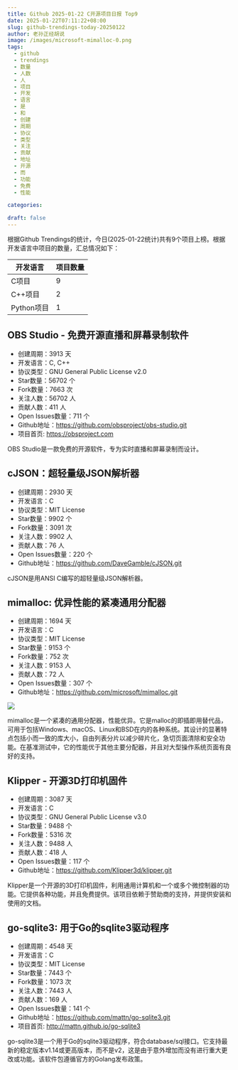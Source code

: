 ```yaml
---
title: Github 2025-01-22 C开源项目日报 Top9
date: 2025-01-22T07:11:22+08:00
slug: github-trendings-today-20250122
author: 老孙正经胡说
image: /images/microsoft-mimalloc-0.png
tags:
  - github
  - trendings
  - 数量
  - 人数
  - 人
  - 项目
  - 开发
  - 语言
  - 是
  - 和
  - 创建
  - 周期
  - 协议
  - 类型
  - 关注
  - 贡献
  - 地址
  - 开源
  - 而
  - 功能
  - 免费
  - 性能

categories:

draft: false
---
```



根据Github Trendings的统计，今日(2025-01-22统计)共有9个项目上榜。根据开发语言中项目的数量，汇总情况如下：

| 开发语言 | 项目数量 |
|  ----  | ----  |
| C项目 | 9 |
| C++项目 | 2 |
| Python项目 | 1 |

## OBS Studio - 免费开源直播和屏幕录制软件

* 创建周期：3913 天
* 开发语言：C, C++
* 协议类型：GNU General Public License v2.0
* Star数量：56702 个
* Fork数量：7663 次
* 关注人数：56702 人
* 贡献人数：411 人
* Open Issues数量：711 个
* Github地址：https://github.com/obsproject/obs-studio.git
* 项目首页: https://obsproject.com


OBS Studio是一款免费的开源软件，专为实时直播和屏幕录制而设计。

## cJSON：超轻量级JSON解析器

* 创建周期：2930 天
* 开发语言：C
* 协议类型：MIT License
* Star数量：9902 个
* Fork数量：3091 次
* 关注人数：9902 人
* 贡献人数：76 人
* Open Issues数量：220 个
* Github地址：https://github.com/DaveGamble/cJSON.git


cJSON是用ANSI C编写的超轻量级JSON解析器。

## mimalloc: 优异性能的紧凑通用分配器

* 创建周期：1694 天
* 开发语言：C
* 协议类型：MIT License
* Star数量：9153 个
* Fork数量：752 次
* 关注人数：9153 人
* 贡献人数：72 人
* Open Issues数量：307 个
* Github地址：https://github.com/microsoft/mimalloc.git


![](/images/microsoft-mimalloc-0.png)

mimalloc是一个紧凑的通用分配器，性能优异。它是malloc的即插即用替代品，可用于包括Windows、macOS、Linux和BSD在内的各种系统。其设计的显著特点包括小而一致的库大小，自由列表分片以减少碎片化，急切页面清除和安全功能。在基准测试中，它的性能优于其他主要分配器，并且对大型操作系统页面有良好的支持。

## Klipper - 开源3D打印机固件

* 创建周期：3087 天
* 开发语言：C
* 协议类型：GNU General Public License v3.0
* Star数量：9488 个
* Fork数量：5316 次
* 关注人数：9488 人
* 贡献人数：418 人
* Open Issues数量：117 个
* Github地址：https://github.com/Klipper3d/klipper.git


Klipper是一个开源的3D打印机固件，利用通用计算机和一个或多个微控制器的功能。它提供各种功能，并且免费提供。该项目依赖于赞助商的支持，并提供安装和使用的文档。

## go-sqlite3: 用于Go的sqlite3驱动程序

* 创建周期：4548 天
* 开发语言：C
* 协议类型：MIT License
* Star数量：7443 个
* Fork数量：1073 次
* 关注人数：7443 人
* 贡献人数：169 人
* Open Issues数量：141 个
* Github地址：https://github.com/mattn/go-sqlite3.git
* 项目首页: http://mattn.github.io/go-sqlite3


go-sqlite3是一个用于Go的sqlite3驱动程序，符合database/sql接口。它支持最新的稳定版本v1.14或更高版本，而不是v2，这是由于意外增加而没有进行重大更改或功能。该软件包遵循官方的Golang发布政策。

